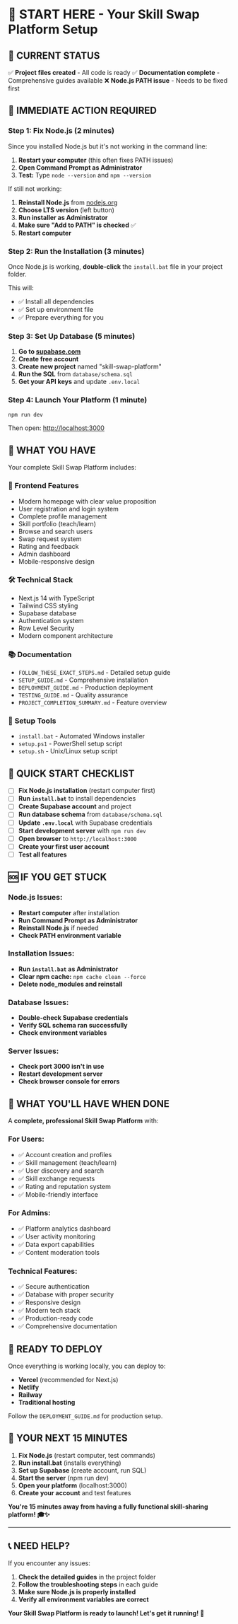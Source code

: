 # 🚀 START HERE - Your Skill Swap Platform Setup

## 🎯 CURRENT STATUS
✅ **Project files created** - All code is ready
✅ **Documentation complete** - Comprehensive guides available
❌ **Node.js PATH issue** - Needs to be fixed first

## 🔧 IMMEDIATE ACTION REQUIRED

### Step 1: Fix Node.js (2 minutes)
Since you installed Node.js but it's not working in the command line:

1. **Restart your computer** (this often fixes PATH issues)
2. **Open Command Prompt as Administrator**
3. **Test:** Type `node --version` and `npm --version`

If still not working:
1. **Reinstall Node.js** from [nodejs.org](https://nodejs.org)
2. **Choose LTS version** (left button)
3. **Run installer as Administrator**
4. **Make sure "Add to PATH" is checked** ✅
5. **Restart computer**

### Step 2: Run the Installation (3 minutes)
Once Node.js is working, **double-click** the `install.bat` file in your project folder.

This will:
- ✅ Install all dependencies
- ✅ Set up environment file
- ✅ Prepare everything for you

### Step 3: Set Up Database (5 minutes)
1. **Go to [supabase.com](https://supabase.com)**
2. **Create free account**
3. **Create new project** named "skill-swap-platform"
4. **Run the SQL** from `database/schema.sql`
5. **Get your API keys** and update `.env.local`

### Step 4: Launch Your Platform (1 minute)
```bash
npm run dev
```
Then open: [http://localhost:3000](http://localhost:3000)

## 📁 WHAT YOU HAVE

Your complete Skill Swap Platform includes:

### 🎨 **Frontend Features**
- Modern homepage with clear value proposition
- User registration and login system
- Complete profile management
- Skill portfolio (teach/learn)
- Browse and search users
- Swap request system
- Rating and feedback
- Admin dashboard
- Mobile-responsive design

### 🛠️ **Technical Stack**
- Next.js 14 with TypeScript
- Tailwind CSS styling
- Supabase database
- Authentication system
- Row Level Security
- Modern component architecture

### 📚 **Documentation**
- `FOLLOW_THESE_EXACT_STEPS.md` - Detailed setup guide
- `SETUP_GUIDE.md` - Comprehensive installation
- `DEPLOYMENT_GUIDE.md` - Production deployment
- `TESTING_GUIDE.md` - Quality assurance
- `PROJECT_COMPLETION_SUMMARY.md` - Feature overview

### 🔧 **Setup Tools**
- `install.bat` - Automated Windows installer
- `setup.ps1` - PowerShell setup script
- `setup.sh` - Unix/Linux setup script

## 🎯 QUICK START CHECKLIST

- [ ] **Fix Node.js installation** (restart computer first)
- [ ] **Run `install.bat`** to install dependencies
- [ ] **Create Supabase account** and project
- [ ] **Run database schema** from `database/schema.sql`
- [ ] **Update `.env.local`** with Supabase credentials
- [ ] **Start development server** with `npm run dev`
- [ ] **Open browser** to `http://localhost:3000`
- [ ] **Create your first user account**
- [ ] **Test all features**

## 🆘 IF YOU GET STUCK

### Node.js Issues:
- **Restart computer** after installation
- **Run Command Prompt as Administrator**
- **Reinstall Node.js** if needed
- **Check PATH environment variable**

### Installation Issues:
- **Run `install.bat` as Administrator**
- **Clear npm cache:** `npm cache clean --force`
- **Delete node_modules and reinstall**

### Database Issues:
- **Double-check Supabase credentials**
- **Verify SQL schema ran successfully**
- **Check environment variables**

### Server Issues:
- **Check port 3000 isn't in use**
- **Restart development server**
- **Check browser console for errors**

## 🎉 WHAT YOU'LL HAVE WHEN DONE

A **complete, professional Skill Swap Platform** with:

### For Users:
- ✅ Account creation and profiles
- ✅ Skill management (teach/learn)
- ✅ User discovery and search
- ✅ Skill exchange requests
- ✅ Rating and reputation system
- ✅ Mobile-friendly interface

### For Admins:
- ✅ Platform analytics dashboard
- ✅ User activity monitoring
- ✅ Data export capabilities
- ✅ Content moderation tools

### Technical Features:
- ✅ Secure authentication
- ✅ Database with proper security
- ✅ Responsive design
- ✅ Modern tech stack
- ✅ Production-ready code
- ✅ Comprehensive documentation

## 🚀 READY TO DEPLOY

Once everything is working locally, you can deploy to:
- **Vercel** (recommended for Next.js)
- **Netlify**
- **Railway**
- **Traditional hosting**

Follow the `DEPLOYMENT_GUIDE.md` for production setup.

## 🎯 YOUR NEXT 15 MINUTES

1. **Fix Node.js** (restart computer, test commands)
2. **Run install.bat** (installs everything)
3. **Set up Supabase** (create account, run SQL)
4. **Start the server** (npm run dev)
5. **Open your platform** (localhost:3000)
6. **Create your account** and test features

**You're 15 minutes away from having a fully functional skill-sharing platform! 🎓✨**

---

## 📞 NEED HELP?

If you encounter any issues:
1. **Check the detailed guides** in the project folder
2. **Follow the troubleshooting steps** in each guide
3. **Make sure Node.js is properly installed**
4. **Verify all environment variables are correct**

**Your Skill Swap Platform is ready to launch! Let's get it running! 🚀**
